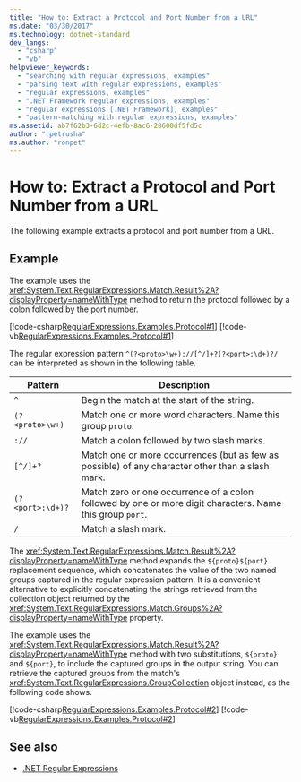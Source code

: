 ```yaml
---
title: "How to: Extract a Protocol and Port Number from a URL"
ms.date: "03/30/2017"
ms.technology: dotnet-standard
dev_langs: 
  - "csharp"
  - "vb"
helpviewer_keywords: 
  - "searching with regular expressions, examples"
  - "parsing text with regular expressions, examples"
  - "regular expressions, examples"
  - ".NET Framework regular expressions, examples"
  - "regular expressions [.NET Framework], examples"
  - "pattern-matching with regular expressions, examples"
ms.assetid: ab7f62b3-6d2c-4efb-8ac6-28600df5fd5c
author: "rpetrusha"
ms.author: "ronpet"
---
```

# How to: Extract a Protocol and Port Number from a URL
The following example extracts a protocol and port number from a URL.  
  
## Example  
 The example uses the <xref:System.Text.RegularExpressions.Match.Result%2A?displayProperty=nameWithType> method to return the protocol followed by a colon followed by the port number.  
  
 [!code-csharp[RegularExpressions.Examples.Protocol#1](../../../samples/snippets/csharp/VS_Snippets_CLR/RegularExpressions.Examples.Protocol/cs/Example.cs#1)]
 [!code-vb[RegularExpressions.Examples.Protocol#1](../../../samples/snippets/visualbasic/VS_Snippets_CLR/RegularExpressions.Examples.Protocol/vb/Example.vb#1)]  
  
 The regular expression pattern `^(?<proto>\w+)://[^/]+?(?<port>:\d+)?/` can be interpreted as shown in the following table.  
  
|Pattern|Description|  
|-------------|-----------------|  
|`^`|Begin the match at the start of the string.|  
|`(?<proto>\w+)`|Match one or more word characters. Name this group `proto`.|  
|`://`|Match a colon followed by two slash marks.|  
|`[^/]+?`|Match one or more occurrences (but as few as possible) of any character other than a slash mark.|  
|`(?<port>:\d+)?`|Match zero or one occurrence of a colon followed by one or more digit characters. Name this group `port`.|  
|`/`|Match a slash mark.|  
  
 The <xref:System.Text.RegularExpressions.Match.Result%2A?displayProperty=nameWithType> method expands the `${proto}${port}` replacement sequence, which concatenates the value of the two named groups captured in the regular expression pattern. It is a convenient alternative to explicitly concatenating the strings retrieved from the collection object returned by the <xref:System.Text.RegularExpressions.Match.Groups%2A?displayProperty=nameWithType> property.  
  
 The example uses the <xref:System.Text.RegularExpressions.Match.Result%2A?displayProperty=nameWithType> method with two substitutions, `${proto}` and `${port}`, to include the captured groups in the output string. You can retrieve the captured groups from the match's <xref:System.Text.RegularExpressions.GroupCollection> object instead, as the following code shows.  
  
 [!code-csharp[RegularExpressions.Examples.Protocol#2](../../../samples/snippets/csharp/VS_Snippets_CLR/RegularExpressions.Examples.Protocol/cs/example2.cs#2)]
 [!code-vb[RegularExpressions.Examples.Protocol#2](../../../samples/snippets/visualbasic/VS_Snippets_CLR/RegularExpressions.Examples.Protocol/vb/example2.vb#2)]  
  
## See also

- [.NET Regular Expressions](../../../docs/standard/base-types/regular-expressions.md)
